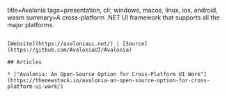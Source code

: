 title=Avalonia
tags=presentation, clr, windows, macos, linux, ios, android, wasm
summary=A cross-platform .NET UI framework that supports all the major platforms.
~~~~~~

[Website](https://avaloniaui.net/) | [Source](https://github.com/AvaloniaUI/Avalonia)

## Articles

* ["Avalonia: An Open-Source Option for Cross-Platform UI Work"](https://thenewstack.io/avalonia-an-open-source-option-for-cross-platform-ui-work/)